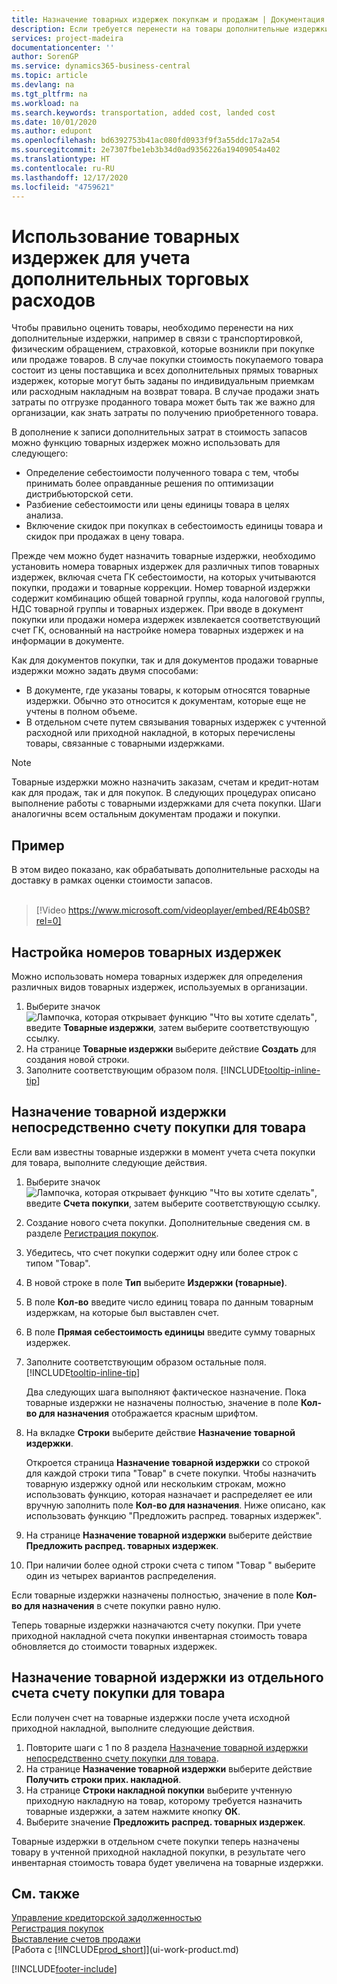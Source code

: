 ```yaml
---
title: Назначение товарных издержек покупкам и продажам | Документация Майкрософт
description: Если требуется перенести на товары дополнительные издержки, например в связи с транспортировкой, физическим обращением, страховкой, которые возникли при покупке или продаже товаров, можно воспользоваться функцией товарных издержек.
services: project-madeira
documentationcenter: ''
author: SorenGP
ms.service: dynamics365-business-central
ms.topic: article
ms.devlang: na
ms.tgt_pltfrm: na
ms.workload: na
ms.search.keywords: transportation, added cost, landed cost
ms.date: 10/01/2020
ms.author: edupont
ms.openlocfilehash: bd6392753b41ac080fd0933f9f3a55ddc17a2a54
ms.sourcegitcommit: 2e7307fbe1eb3b34d0ad9356226a19409054a402
ms.translationtype: HT
ms.contentlocale: ru-RU
ms.lasthandoff: 12/17/2020
ms.locfileid: "4759621"
---
```

# <a name="use-item-charges-to-account-for-additional-trade-costs"></a>Использование товарных издержек для учета дополнительных торговых расходов
Чтобы правильно оценить товары, необходимо перенести на них дополнительные издержки, например в связи с транспортировкой, физическим обращением, страховкой, которые возникли при покупке или продаже товаров. В случае покупки стоимость покупаемого товара состоит из цены поставщика и всех дополнительных прямых товарных издержек, которые могут быть заданы по индивидуальным приемкам или расходным накладным на возврат товара. В случае продажи знать затраты по отгрузке проданного товара может быть так же важно для организации, как знать затраты по получению приобретенного товара.

В дополнение к записи дополнительных затрат в стоимость запасов можно функцию товарных издержек можно использовать для следующего:

- Определение себестоимости полученного товара с тем, чтобы принимать более оправданные решения по оптимизации дистрибьюторской сети.
- Разбиение себестоимости или цены единицы товара в целях анализа.
- Включение скидок при покупках в себестоимость единицы товара и скидок при продажах в цену товара.

Прежде чем можно будет назначить товарные издержки, необходимо установить номера товарных издержек для различных типов товарных издержек, включая счета ГК себестоимости, на которых учитываются покупки, продажи и товарные коррекции. Номер товарной издержки содержит комбинацию общей товарной группы, кода налоговой группы, НДС товарной группы и товарных издержек. При вводе в документ покупки или продажи номера издержек извлекается соответствующий счет ГК, основанный на настройке номера товарных издержек и на информации в документе.

Как для документов покупки, так и для документов продажи товарные издержки можно задать двумя способами:
- В документе, где указаны товары, к которым относятся товарные издержки. Обычно это относится к документам, которые еще не учтены в полном объеме.
- В отдельном счете путем связывания товарных издержек с учтенной расходной или приходной накладной, в которых перечислены товары, связанные с товарными издержками.

> [!NOTE]  
>   Товарные издержки можно назначить заказам, счетам и кредит-нотам как для продаж, так и для покупок. В следующих процедурах описано выполнение работы с товарными издержками для счета покупки. Шаги аналогичны всем остальным документам продажи и покупки.

## <a name="example"></a>Пример
В этом видео показано, как обрабатывать дополнительные расходы на доставку в рамках оценки стоимости запасов.
<br><br>  
> [!Video https://www.microsoft.com/videoplayer/embed/RE4b0SB?rel=0]

## <a name="to-set-up-item-charge-numbers"></a>Настройка номеров товарных издержек
Можно использовать номера товарных издержек для определения различных видов товарных издержек, используемых в организации.

1. Выберите значок ![Лампочка, которая открывает функцию "Что вы хотите сделать"](media/ui-search/search_small.png "Что вы хотите сделать"), введите **Товарные издержки**, затем выберите соответствующую ссылку.
2. На странице **Товарные издержки** выберите действие **Создать** для создания новой строки.
3. Заполните соответствующим образом поля. [!INCLUDE[tooltip-inline-tip](includes/tooltip-inline-tip_md.md)]

## <a name="to-assign-an-item-charge-directly-to-the-purchase-invoice-for-the-item"></a>Назначение товарной издержки непосредственно счету покупки для товара
Если вам известны товарные издержки в момент учета счета покупки для товара, выполните следующие действия.

1. Выберите значок ![Лампочка, которая открывает функцию "Что вы хотите сделать"](media/ui-search/search_small.png "Что вы хотите сделать"), введите **Счета покупки**, затем выберите соответствующую ссылку.
2. Создание нового счета покупки. Дополнительные сведения см. в разделе [Регистрация покупок](purchasing-how-record-purchases.md).
3. Убедитесь, что счет покупки содержит одну или более строк с типом "Товар".
4. В новой строке в поле **Тип** выберите **Издержки (товарные)**.
5. В поле **Кол-во** введите число единиц товара по данным товарным издержкам, на которые был выставлен счет.
6. В поле **Прямая себестоимость единицы** введите сумму товарных издержек.
7. Заполните соответствующим образом остальные поля. [!INCLUDE[tooltip-inline-tip](includes/tooltip-inline-tip_md.md)]

    Два следующих шага выполняют фактическое назначение. Пока товарные издержки не назначены полностью, значение в поле **Кол-во для назначения** отображается красным шрифтом.
8. На вкладке **Строки** выберите действие **Назначение товарной издержки**.

    Откроется страница **Назначение товарной издержки** со строкой для каждой строки типа "Товар" в счете покупки. Чтобы назначить товарную издержку одной или нескольким строкам, можно использовать функцию, которая назначает и распределяет ее или вручную заполнить поле **Кол-во для назначения**. Ниже описано, как использовать функцию "Предложить распред. товарных издержек".

9. На странице **Назначение товарной издержки** выберите действие **Предложить распред. товарных издержек**.
10. При наличии более одной строки счета с типом "Товар " выберите один из четырех вариантов распределения.  

Если товарные издержки назначены полностью, значение в поле **Кол-во для назначения** в счете покупки равно нулю.

Теперь товарные издержки назначаются счету покупки. При учете приходной накладной счета покупки инвентарная стоимость товара обновляется до стоимости товарных издержек.  

## <a name="to-assign-an-item-charge-from-a-separate-invoice-to-the-purchase-invoice-for-the-item"></a>Назначение товарной издержки из отдельного счета счету покупки для товара
Если получен счет на товарные издержки после учета исходной приходной накладной, выполните следующие действия.
1. Повторите шаги с 1 по 8 раздела [Назначение товарной издержки непосредственно счету покупки для товара](payables-how-assign-item-charges.md#to-assign-an-item-charge-directly-to-the-purchase-invoice-for-the-item).
2. На странице **Назначение товарной издержки** выберите действие **Получить строки прих. накладной**.
3. На странице **Строки накладной покупки** выберите учтенную приходную накладную на товар, которому требуется назначить товарные издержки, а затем нажмите кнопку **ОК**.
4. Выберите значение **Предложить распред. товарных издержек**.

Товарные издержки в отдельном счете покупки теперь назначены товару в учтенной приходной накладной покупки, в результате чего инвентарная стоимость товара будет увеличена на товарные издержки.

## <a name="see-also"></a>См. также
[Управление кредиторской задолженностью](payables-manage-payables.md)  
[Регистрация покупок](purchasing-how-record-purchases.md)  
[Выставление счетов продажи](sales-how-invoice-sales.md)  
[Работа с [!INCLUDE[prod_short](includes/prod_short.md)]](ui-work-product.md)  


[!INCLUDE[footer-include](includes/footer-banner.md)]